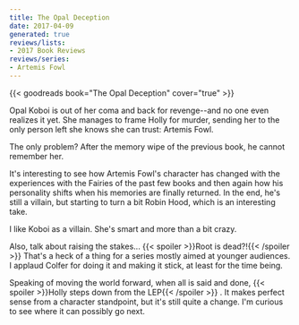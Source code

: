 ```yaml
---
title: The Opal Deception
date: 2017-04-09
generated: true
reviews/lists:
- 2017 Book Reviews
reviews/series:
- Artemis Fowl
---
```

{{< goodreads book="The Opal Deception" cover="true" >}}

Opal Koboi is out of her coma and back for revenge--and no one even realizes it yet. She manages to frame Holly for murder, sending her to the only person left she knows she can trust: Artemis Fowl.  

The only problem? After the memory wipe of the previous book, he cannot remember her.  

<!--more-->

It's interesting to see how Artemis Fowl's character has changed with the experiences with the Fairies of the past few books and then again how his personality shifts when his memories are finally returned. In the end, he's still a villain, but starting to turn a bit Robin Hood, which is an interesting take.  

I like Koboi as a villain. She's smart and more than a bit crazy.  

Also, talk about raising the stakes...  {{< spoiler >}}Root is dead?!{{< /spoiler >}}  That's a heck of a thing for a series mostly aimed at younger audiences. I applaud Colfer for doing it and making it stick, at least for the time being.  

Speaking of moving the world forward, when all is said and done,  {{< spoiler >}}Holly steps down from the LEP{{< /spoiler >}}  . It makes perfect sense from a character standpoint, but it's still quite a change. I'm curious to see where it can possibly go next.


